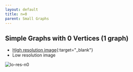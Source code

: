 ```yaml
---
layout: default
title: n=0
parent: Small Graphs
---
```


## Simple Graphs with 0 Vertices (1 graph)

- [High resolution image][hi-res-n0]{:target="_blank"}
- Low resolution image

![lo-res-n0][lo-res-n0]

[hi-res-n0]: https://github.com/mogproject/graph-gallery/wiki/img/SimpleGraphsN0.png
[lo-res-n0]: https://github.com/mogproject/graph-gallery/wiki/img/SimpleGraphsN0_s.png